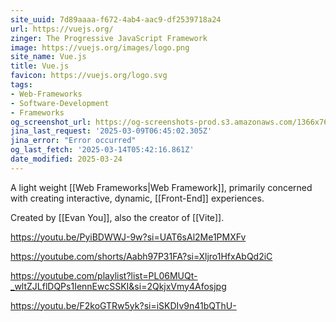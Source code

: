 ```yaml
---
site_uuid: 7d89aaaa-f672-4ab4-aac9-df2539718a24
url: https://vuejs.org/
zinger: The Progressive JavaScript Framework
image: https://vuejs.org/images/logo.png
site_name: Vue.js
title: Vue.js
favicon: https://vuejs.org/logo.svg
tags:
- Web-Frameworks
- Software-Development
- Frameworks
og_screenshot_url: https://og-screenshots-prod.s3.amazonaws.com/1366x768/80/false/3a78b3c445792226b76bca27d20a036a9ed8fd87be1f3d02f79cf786cf03f6cc.jpeg
jina_last_request: '2025-03-09T06:45:02.305Z'
jina_error: "Error occurred"
og_last_fetch: '2025-03-14T05:42:16.861Z'
date_modified: 2025-03-24
---
```





A light weight [[Web Frameworks|Web Framework]], primarily concerned with creating interactive, dynamic, [[Front-End]] experiences.

Created by [[Evan You]], also the creator of [[Vite]].

https://youtu.be/PyiBDWWJ-9w?si=UAT6sAl2Me1PMXFv

https://youtube.com/shorts/Aabh97P31FA?si=Xljro1HfxAbQd2iC

https://youtube.com/playlist?list=PL06MUQt-_wltZJLflDQPs1IennEwcSSKI&si=2QkjxVmy4Afosjpg

https://youtu.be/F2koGTRw5yk?si=iSKDIv9n41bQThU-
